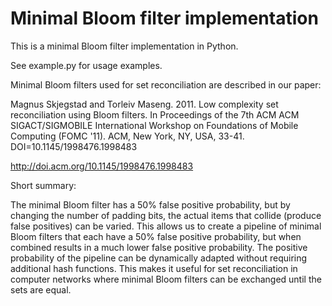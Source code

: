 Minimal Bloom filter implementation
=========

This is a minimal Bloom filter implementation in Python. 

See example.py for usage examples.

Minimal Bloom filters used for set reconciliation are described in our paper:

Magnus Skjegstad and Torleiv Maseng. 2011. Low complexity set reconciliation using Bloom filters. In Proceedings of the 7th ACM ACM SIGACT/SIGMOBILE International Workshop on Foundations of Mobile Computing (FOMC '11). ACM, New York, NY, USA, 33-41. DOI=10.1145/1998476.1998483 

http://doi.acm.org/10.1145/1998476.1998483 

Short summary:

The minimal Bloom filter has a 50% false positive probability, but by changing the number of padding bits, the actual items that collide (produce false positives) can be varied. This allows us to create a pipeline of minimal Bloom filters that each have a 50% false positive probability, but when combined results in a much lower false positive probability. The positive probability of the pipeline can be dynamically adapted without requiring additional hash functions. This makes it useful for set reconciliation in computer networks where minimal Bloom filters can be exchanged until the sets are equal.

